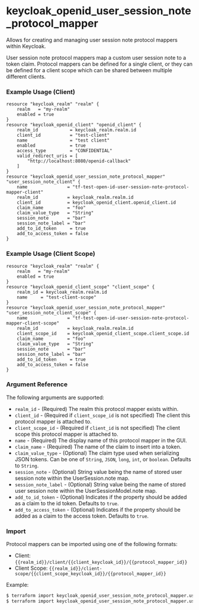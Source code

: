 # keycloak_openid_user_session_note_protocol_mapper

Allows for creating and managing user session note protocol mappers within
Keycloak.

User session note protocol mappers map a custom user session note to a token claim.
Protocol mappers can be defined for a single client, or they can
be defined for a client scope which can be shared between multiple different
clients.

### Example Usage (Client)

```hcl
resource "keycloak_realm" "realm" {
    realm   = "my-realm"
    enabled = true
}
resource "keycloak_openid_client" "openid_client" {
    realm_id            = keycloak_realm.realm.id
    client_id           = "test-client"
    name                = "test client"
    enabled             = true
    access_type         = "CONFIDENTIAL"
    valid_redirect_uris = [
        "http://localhost:8080/openid-callback"
    ]
}
resource "keycloak_openid_user_session_note_protocol_mapper" "user_session_note_client" {
	name               = "tf-test-open-id-user-session-note-protocol-mapper-client"
	realm_id           = keycloak_realm.realm.id
	client_id          = keycloak_openid_client.openid_client.id
	claim_name         = "foo"
	claim_value_type   = "String"
	session_note       = "bar"
	session_note_label = "bar"
    add_to_id_token     = true
    add_to_access_token = false
}
```

### Example Usage (Client Scope)

```hcl
resource "keycloak_realm" "realm" {
    realm   = "my-realm"
    enabled = true
}
resource "keycloak_openid_client_scope" "client_scope" {
    realm_id = keycloak_realm.realm.id
    name     = "test-client-scope"
}
resource "keycloak_openid_user_session_note_protocol_mapper" "user_session_note_client_scope" {
	name               = "tf-test-open-id-user-session-note-protocol-mapper-client-scope"
	realm_id           = keycloak_realm.realm.id
	client_scope_id    = keycloak_openid_client_scope.client_scope.id
	claim_name         = "foo"
	claim_value_type   = "String"
	session_note       = "bar"
	session_note_label = "bar"
    add_to_id_token     = true
    add_to_access_token = false
}
```

### Argument Reference

The following arguments are supported:

- `realm_id` - (Required) The realm this protocol mapper exists within.
- `client_id` - (Required if `client_scope_id` is not specified) The client this protocol mapper is attached to.
- `client_scope_id` - (Required if `client_id` is not specified) The client scope this protocol mapper is attached to.
- `name` - (Required) The display name of this protocol mapper in the GUI.
- `claim_name` - (Required) The name of the claim to insert into a token.
- `claim_value_type` - (Optional) The claim type used when serializing JSON tokens. Can be one of `String`, `JSON`, `long`, `int`, or `boolean`. Defaults to `String`.
- `session_note` - (Optional) String value being the name of stored user session note within the UserSession.note map.
- `session_note_label` - (Optional) String value being the name of stored user session note within the UserSessionModel.note map.
- `add_to_id_token` - (Optional) Indicates if the property should be added as a claim to the id token. Defaults to `true`.
- `add_to_access_token` - (Optional) Indicates if the property should be added as a claim to the access token. Defaults to `true`.

### Import

Protocol mappers can be imported using one of the following formats:
- Client: `{{realm_id}}/client/{{client_keycloak_id}}/{{protocol_mapper_id}}`
- Client Scope: `{{realm_id}}/client-scope/{{client_scope_keycloak_id}}/{{protocol_mapper_id}}`

Example:

```bash
$ terraform import keycloak_openid_user_session_note_protocol_mapper.user_session_note_mapper my-realm/client/a7202154-8793-4656-b655-1dd18c181e14/71602afa-f7d1-4788-8c49-ef8fd00af0f4
$ terraform import keycloak_openid_user_session_note_protocol_mapper.user_session_note_mapper my-realm/client-scope/b799ea7e-73ee-4a73-990a-1eafebe8e20a/71602afa-f7d1-4788-8c49-ef8fd00af0f4
```
